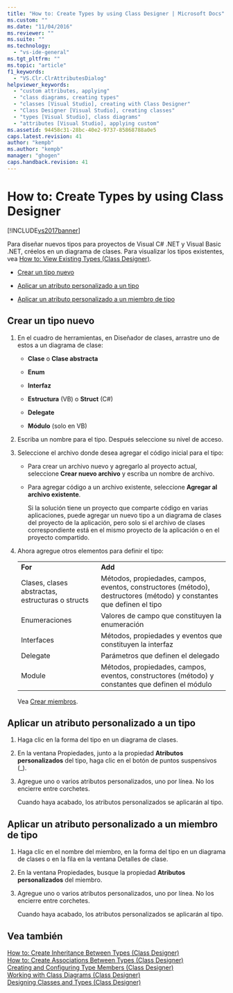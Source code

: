 ```yaml
---
title: "How to: Create Types by using Class Designer | Microsoft Docs"
ms.custom: ""
ms.date: "11/04/2016"
ms.reviewer: ""
ms.suite: ""
ms.technology: 
  - "vs-ide-general"
ms.tgt_pltfrm: ""
ms.topic: "article"
f1_keywords: 
  - "VS.Clr.ClrAttributesDialog"
helpviewer_keywords: 
  - "custom attributes, applying"
  - "class diagrams, creating types"
  - "classes [Visual Studio], creating with Class Designer"
  - "Class Designer [Visual Studio], creating classes"
  - "types [Visual Studio], class diagrams"
  - "attributes [Visual Studio], applying custom"
ms.assetid: 94458c31-28bc-40e2-9737-85868788a0e5
caps.latest.revision: 41
author: "kempb"
ms.author: "kempb"
manager: "ghogen"
caps.handback.revision: 41
---
```

# How to: Create Types by using Class Designer
[!INCLUDE[vs2017banner](../code-quality/includes/vs2017banner.md)]

Para diseñar nuevos tipos para proyectos de Visual C\# .NET y Visual Basic .NET, créelos en un diagrama de clases.  Para visualizar los tipos existentes, vea [How to: View Existing Types \(Class Designer\)](../ide/how-to-view-existing-types-class-designer.md).  
  
-   [Crear un tipo nuevo](#CreateType)  
  
-   [Aplicar un atributo personalizado a un tipo](#CustAttributeType)  
  
-   [Aplicar un atributo personalizado a un miembro de tipo](#CustAttributeMember)  
  
##  <a name="CreateType"></a> Crear un tipo nuevo  
  
1.  En el cuadro de herramientas, en Diseñador de clases, arrastre uno de estos a un diagrama de clase:  
  
    -   **Clase** o **Clase abstracta**  
  
    -   **Enum**  
  
    -   **Interfaz**  
  
    -   **Estructura** \(VB\) o **Struct** \(C\#\)  
  
    -   **Delegate**  
  
    -   **Módulo** \(solo en VB\)  
  
2.  Escriba un nombre para el tipo.  Después seleccione su nivel de acceso.  
  
3.  Seleccione el archivo donde desea agregar el código inicial para el tipo:  
  
    -   Para crear un archivo nuevo y agregarlo al proyecto actual, seleccione **Crear nuevo archivo** y escriba un nombre de archivo.  
  
    -   Para agregar código a un archivo existente, seleccione **Agregar al archivo existente**.  
  
         Si la solución tiene un proyecto que comparte código en varias aplicaciones, puede agregar un nuevo tipo a un diagrama de clases del proyecto de la aplicación, pero solo si el archivo de clases correspondiente está en el mismo proyecto de la aplicación o en el proyecto compartido.  
  
4.  Ahora agregue otros elementos para definir el tipo:  
  
    |||  
    |-|-|  
    |**For**|**Add**|  
    |Clases, clases abstractas, estructuras o structs|Métodos, propiedades, campos, eventos, constructores \(método\), destructores \(método\) y constantes que definen el tipo|  
    |Enumeraciones|Valores de campo que constituyen la enumeración|  
    |Interfaces|Métodos, propiedades y eventos que constituyen la interfaz|  
    |Delegate|Parámetros que definen el delegado|  
    |Module|Métodos, propiedades, campos, eventos, constructores \(método\) y constantes que definen el módulo|  
  
     Vea [Crear miembros](../ide/creating-and-configuring-type-members-class-designer.md#CreateMembers).  
  
##  <a name="CustAttributeType"></a> Aplicar un atributo personalizado a un tipo  
  
1.  Haga clic en la forma del tipo en un diagrama de clases.  
  
2.  En la ventana Propiedades, junto a la propiedad **Atributos personalizados** del tipo, haga clic en el botón de puntos suspensivos \(\_\).  
  
3.  Agregue uno o varios atributos personalizados, uno por línea.  No los encierre entre corchetes.  
  
     Cuando haya acabado, los atributos personalizados se aplicarán al tipo.  
  
##  <a name="CustAttributeMember"></a> Aplicar un atributo personalizado a un miembro de tipo  
  
1.  Haga clic en el nombre del miembro, en la forma del tipo en un diagrama de clases o en la fila en la ventana Detalles de clase.  
  
2.  En la ventana Propiedades, busque la propiedad **Atributos personalizados** del miembro.  
  
3.  Agregue uno o varios atributos personalizados, uno por línea.  No los encierre entre corchetes.  
  
     Cuando haya acabado, los atributos personalizados se aplicarán al tipo.  
  
## Vea también  
 [How to: Create Inheritance Between Types \(Class Designer\)](../ide/how-to-create-inheritance-between-types-class-designer.md)   
 [How to: Create Associations Between Types \(Class Designer\)](../ide/how-to-create-associations-between-types-class-designer.md)   
 [Creating and Configuring Type Members \(Class Designer\)](../ide/creating-and-configuring-type-members-class-designer.md)   
 [Working with Class Diagrams \(Class Designer\)](../ide/working-with-class-diagrams-class-designer.md)   
 [Designing Classes and Types \(Class Designer\)](../ide/designing-classes-and-types-class-designer.md)